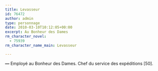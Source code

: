 ```yaml
---
title: Levasseur
id: 76472
author: admin
type: personnage
date: 2010-03-10T10:12:05+00:00
excerpt: Au Bonheur des Dames
rm_character_novel:
  - 75939
rm_character_name_main: Levasseur

---
```

**—** Employé au Bonheur des Dames. Chef du service des expéditions [50]. 